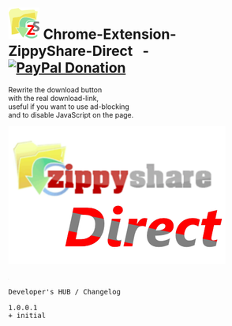 <h1><img alt="" src="resources/icon.png" height="64" width="64"/> Chrome-Extension-ZippyShare-Direct &nbsp; - &nbsp; <a href="https://paypal.me/e1adkarak0"><img src="https://www.paypalobjects.com/webstatic/mktg/Logo/pp-logo-100px.png" alt="PayPal Donation"></a></h1>

Rewrite the download button <br/>
with the real download-link, <br/>
useful if you want to use ad-blocking <br/>
and to disable JavaScript on the page. <br/>

<img alt="" src="resources/tile.png"/>

<img width="1" height="1" alt="" src="resources/screenshot_1.png"/><br/>

<pre>
Developer's HUB / Changelog

1.0.0.1
+ initial
</pre>
